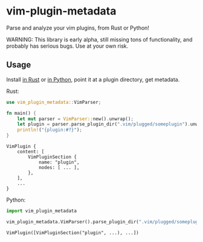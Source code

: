 # vim-plugin-metadata

Parse and analyze your vim plugins, from Rust or Python!

WARNING: This library is early alpha, still missing tons of functionality, and probably has serious
bugs. Use at your own risk.

## Usage

Install [in Rust](https://crates.io/crates/vim-plugin-metadata) or [in
Python](https://pypi.org/project/vim-plugin-metadata/), point it at a plugin directory, get
metadata.

Rust:
```rust
use vim_plugin_metadata::VimParser;

fn main() {
    let mut parser = VimParser::new().unwrap();
    let plugin = parser.parse_plugin_dir(".vim/plugged/someplugin").unwrap();
    println!("{plugin:#?}");
}
```
```
VimPlugin {
    content: [
        VimPluginSection {
            name: "plugin",
            nodes: [ ... ],
        },
    ],
    ...
}
```
Python:
```python
import vim_plugin_metadata

vim_plugin_metadata.VimParser().parse_plugin_dir(".vim/plugged/someplugin")
```
```
VimPlugin([VimPluginSection("plugin", ...), ...])
```